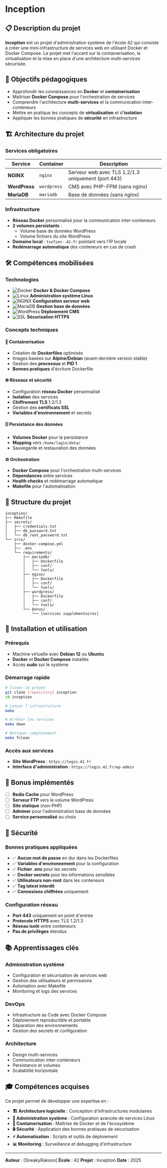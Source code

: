 # Inception

## 📋 Description du projet

**Inception** est un projet d'administration système de l'école 42 qui consiste à créer une mini-infrastructure de services web en utilisant Docker et Docker Compose. Le projet met l'accent sur la containerisation, la virtualisation et la mise en place d'une architecture multi-services sécurisée.

## 🎯 Objectifs pédagogiques

- Approfondir les connaissances en **Docker** et **containerisation**
- Maîtriser **Docker Compose** pour l'orchestration de services
- Comprendre l'architecture **multi-services** et la communication inter-conteneurs
- Mettre en pratique les concepts de **virtualisation** et d'**isolation**
- Appliquer les bonnes pratiques de **sécurité** en infrastructure

## 🏗️ Architecture du projet

### Services obligatoires

| Service       | Container   | Description                                        |
| ------------- | ----------- | -------------------------------------------------- |
| **NGINX**     | `nginx`     | Serveur web avec TLS 1.2/1.3 uniquement (port 443) |
| **WordPress** | `wordpress` | CMS avec PHP-FPM (sans nginx)                      |
| **MariaDB**   | `mariadb`   | Base de données (sans nginx)                       |

### Infrastructure

- **Réseau Docker** personnalisé pour la communication inter-conteneurs
- **2 volumes persistants** :
  - Volume base de données WordPress
  - Volume fichiers du site WordPress
- **Domaine local** : `tsofien-.42.fr` pointant vers l'IP locale
- **Redémarrage automatique** des conteneurs en cas de crash

## 🛠️ Compétences mobilisées

### Technologies

- ![Docker](https://img.shields.io/badge/Docker-2496ED?style=flat&logo=docker&logoColor=white) **Docker & Docker Compose**
- ![Linux](https://img.shields.io/badge/Linux-FCC624?style=flat&logo=linux&logoColor=black) **Administration système Linux**
- ![NGINX](https://img.shields.io/badge/NGINX-009639?style=flat&logo=nginx&logoColor=white) **Configuration serveur web**
- ![MariaDB](https://img.shields.io/badge/MariaDB-003545?style=flat&logo=mariadb&logoColor=white) **Gestion base de données**
- ![WordPress](https://img.shields.io/badge/WordPress-21759B?style=flat&logo=wordpress&logoColor=white) **Déploiement CMS**
- ![SSL](https://img.shields.io/badge/SSL/TLS-326CE5?style=flat&logo=letsencrypt&logoColor=white) **Sécurisation HTTPS**

### Concepts techniques

#### 🐳 Containerisation

- Création de **Dockerfiles** optimisés
- Images basées sur **Alpine/Debian** (avant-dernière version stable)
- Gestion des **processus** et **PID 1**
- **Bonnes pratiques** d'écriture Dockerfile

#### 🌐 Réseaux et sécurité

- Configuration **réseau Docker** personnalisé
- **Isolation** des services
- **Chiffrement TLS** 1.2/1.3
- Gestion des **certificats SSL**
- **Variables d'environnement** et secrets

#### 🗄️ Persistance des données

- **Volumes Docker** pour la persistance
- **Mapping** vers `/home/login/data/`
- Sauvegarde et restauration des données

#### ⚙️ Orchestration

- **Docker Compose** pour l'orchestration multi-services
- **Dépendances** entre services
- **Health checks** et redémarrage automatique
- **Makefile** pour l'automatisation

## 📁 Structure du projet

```
inception/
├── Makefile
├── secrets/
│   ├── credentials.txt
│   ├── db_password.txt
│   └── db_root_password.txt
└── srcs/
    ├── docker-compose.yml
    ├── .env
    └── requirements/
        ├── mariadb/
        │   ├── Dockerfile
        │   ├── conf/
        │   └── tools/
        ├── nginx/
        │   ├── Dockerfile
        │   ├── conf/
        │   └── tools/
        ├── wordpress/
        │   ├── Dockerfile
        │   ├── conf/
        │   └── tools/
        └── bonus/
            └── [services supplémentaires]
```

## 🚀 Installation et utilisation

### Prérequis

- Machine virtuelle avec **Debian 12** ou **Ubuntu**
- **Docker** et **Docker Compose** installés
- Accès **sudo** sur le système

### Démarrage rapide

```bash
# Cloner le projet
git clone [repository] inception
cd inception

# Lancer l'infrastructure
make

# Arrêter les services
make down

# Nettoyer complètement
make fclean
```

### Accès aux services

- **Site WordPress** : `https://login.42.fr`
- **Interface d'administration** : `https://login.42.fr/wp-admin`

## 🎁 Bonus implémentés

- [ ] **Redis Cache** pour WordPress
- [ ] **Serveur FTP** vers le volume WordPress
- [ ] **Site statique** (non-PHP)
- [ ] **Adminer** pour l'administration base de données
- [ ] **Service personnalisé** au choix

## 🔐 Sécurité

### Bonnes pratiques appliquées

- ✅ **Aucun mot de passe** en dur dans les Dockerfiles
- ✅ **Variables d'environnement** pour la configuration
- ✅ **Fichier .env** pour les secrets
- ✅ **Docker secrets** pour les informations sensibles
- ✅ **Utilisateurs non-root** dans les conteneurs
- ✅ **Tag latest interdit**
- ✅ **Connexions chiffrées** uniquement

### Configuration réseau

- **Port 443** uniquement en point d'entrée
- **Protocole HTTPS** avec TLS 1.2/1.3
- **Réseau isolé** entre conteneurs
- **Pas de privilèges** étendus

## 📚 Apprentissages clés

### Administration système

- Configuration et sécurisation de services web
- Gestion des utilisateurs et permissions
- Automation avec Makefile
- Monitoring et logs des services

### DevOps

- Infrastructure as Code avec Docker Compose
- Déploiement reproductible et portable
- Séparation des environnements
- Gestion des secrets et configuration

### Architecture

- Design multi-services
- Communication inter-conteneurs
- Persistance et volumes
- Scalabilité horizontale

## 🎓 Compétences acquises

Ce projet permet de développer une expertise en :

- **🏗️ Architecture logicielle** : Conception d'infrastructures modulaires
- **🔧 Administration système** : Configuration avancée de services Linux
- **🐳 Containerisation** : Maîtrise de Docker et de l'écosystème
- **🔒 Sécurité** : Application des bonnes pratiques de sécurisation
- **⚡ Automatisation** : Scripts et outils de déploiement
- **📊 Monitoring** : Surveillance et debugging d'infrastructure

---

**Auteur** : [SneakyRakoon]
**École** : 42
**Projet** : Inception
**Date** : 2025
